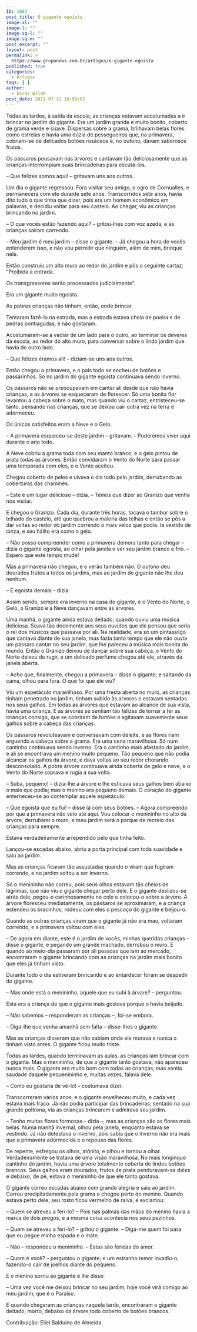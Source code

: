 ```yaml
---
ID: 1883
post_title: O gigante egoísta
image-xl: ""
image-l: ""
image-sq-l: ""
image-sq-m: ""
post_excerpt: ""
layout: post
permalink: >
  https://www.gruponews.com.br/artigos/o-gigante-egoista
published: true
categories:
  - Artigos
tags: [ ]
author:
  - Oscar Wilde
post_date: 2011-07-12 18:59:02
---
```

Todas as tardes, à saída da escola, as crianças estavam acostumadas a ir brincar no jardim do gigante. Era um jardim grande e muito bonito, coberto de grama verde e suave. Dispersas sobre a grama, brilhavam belas flores como estrelas e havia uma dúzia de pessegueiros que, na primavera, cobriam-se de delicados botões rosáceos e, no outono, davam saborosos frutos.

Os pássaros pousavam nas árvores e cantavam tão deliciosamente que as crianças interrompiam suas brincadeiras para escutá-los.

– Que felizes somos aqui! – gritavam uns aos outros.

Um dia o gigante regressou. Fora visitar seu amigo, o ogro de Cornualles, e permanecera com ele durante sete anos. Transcorridos sete anos, havia dito tudo o que tinha que dizer, pois era um homem econômico em palavras, e decidiu voltar para seu castelo. Ao chegar, viu as crianças brincando no jardim.

– O que vocês estão fazendo aqui? – gritou-lhes com voz azeda, e as crianças saíram correndo.

– Meu jardim é meu jardim – disse o gigante. – Já chegou a hora de vocês entenderem isso, e não vou permitir que ninguém, além de mim, brinque nele.

Então construiu um alto muro ao redor do jardim e pôs o seguinte cartaz: “Proibida a entrada.

Os transgressores serão processados judicialmente”.

Era um gigante muito egoísta.

As pobres crianças não tinham, então, onde brincar.

Tentaram fazê-lo na estrada, mas a estrada estava cheia de poeira e de pedras pontiagudas, e não gostaram.

Acostumaram-se a vadiar de um lado para o outro, ao terminar os deveres da escola, ao redor do alto muro, para conversar sobre o lindo jardim que havia do outro lado.

– Que felizes éramos ali! – diziam-se uns aos outros.

Então chegou a primavera, e o país todo se encheu de botões e passarinhos. Só no jardim do gigante egoísta continuava sendo inverno.

Os pássaros não se preocupavam em cantar ali desde que não havia crianças, e as árvores se esqueceram de florescer. Só uma bonita flor levantou a cabeça sobre o mato, mas quando viu o cartaz, entristeceu-se tanto, pensando nas crianças, que se deixou cair outra vez na terra e adormeceu.

Os únicos satisfeitos eram a Neve e o Gelo.

– A primavera esqueceu-se deste jardim – gritavam. – Poderemos viver aqui durante o ano todo.

A Neve cobriu a grama toda com seu manto branco, e o gelo pintou de prata todas as árvores. Então convidaram o Vento do Norte para passar uma temporada com eles, e o Vento aceitou.

Chegou coberto de peles e uivava o dia todo pelo jardim, derrubando as coberturas das chaminés.

– Este é um lugar delicioso – dizia. – Temos que dizer ao Granizo que venha nos visitar.

E chegou o Granizo. Cada dia, durante três horas, tocava o tambor sobre o telhado do castelo, até que quebrou a maioria das telhas e então se pôs a dar voltas ao redor do jardim correndo o mais veloz que podia. Ia vestido de cinza, e seu hálito era como o gelo.

– Não posso compreender como a primavera demora tanto para chegar – dizia o gigante egoísta, ao olhar pela janela e ver seu jardim branco e frio. – Espero que este tempo mude!

Mas a primavera não chegou, e o verão também não. O outono deu dourados frutos a todos os jardins, mas ao jardim do gigante não lhe deu nenhum.

– É egoísta demais – dizia.

Assim sendo, sempre era inverno na casa do gigante, e o Vento do Norte, o Gelo, o Granizo e a Neve dançavam entre as árvores.

Uma manhã, o gigante ainda estava deitado, quando ouviu uma música deliciosa. Soava tão docemente aos seus ouvidos que ele pensou que seria o rei dos músicos que passava por ali. Na realidade, era só um pintassilgo que cantava diante de sua janela, mas fazia tanto tempo que ele não ouvia um pássaro cantar no seu jardim, que lhe pareceu a música mais bonita do mundo. Então o Granizo deixou de dançar sobre sua cabeça, o Vento do Norte deixou de rugir, e um delicado perfume chegou até ele, através da janela aberta.

– Acho que, finalmente, chegou a primavera – disse o gigante; e saltando da cama, olhou para fora. O que foi que ele viu?

Viu um espetáculo maravilhoso. Por uma fresta aberta no muro, as crianças tinham penetrado no jardim, tinham subido às arvores e estavam sentadas nos seus galhos. Em todas as árvores que estavam ao alcance de sua vista, havia uma criança. E as árvores se sentiam tão felizes de tornar a ter as crianças consigo, que se cobriram de botões e agitavam suavemente seus galhos sobre a cabeça das crianças.

Os pássaros revoluteavam e conversavam com deleite, e as flores riam erguendo a cabeça sobre a grama. Era uma cena maravilhosa. Só num cantinho continuava sendo inverno. Era o cantinho mais afastado do jardim, e ali se encontrava um menino muito pequeno. Tão pequeno que não podia alcançar os galhos da árvore, e dava voltas ao seu redor chorando desconsolado. A pobre árvore continuava ainda coberta de gelo e neve, e o Vento do Norte soprava e rugia a sua volta.

– Suba, pequeno! – dizia-lhe a árvore e lhe esticava seus galhos bem abaixo o mais que podia; mas o menino era pequeno demais. O coração do gigante enterneceu-se ao contemplar aquele espetáculo.

– Que egoísta que eu fui! – disse lá com seus botões. – Agora compreendo por que a primavera não veio até aqui. Vou colocar o menininho no alto da árvore, derrubarei o muro, e meu jardim será o parque de recreio das crianças para sempre.

Estava verdadeiramente arrependido pelo que tinha feito.

Lançou-se escadas abaixo, abriu a porta principal com toda suavidade e saiu ao jardim.

Mas as crianças ficaram tão assustadas quando o viram que fugiram correndo, e no jardim voltou a ser inverno.

Só o menininho não correu, pois seus olhos estavam tão cheios de lágrimas, que não viu o gigante chegar perto dele. E o gigante deslizou-se atrás dele, pegou-o carinhosamente no colo e colocou-o sobre a árvore. A árvore floresceu imediatamente, os pássaros se aproximaram, e a criança estendeu os bracinhos, rodeou com eles o pescoço do gigante e beijou-o.

Quando as outras crianças viram que o gigante já não era mau, voltaram correndo, e a primavera voltou com eles.

– De agora em diante, este é o jardim de vocês, minhas queridas crianças – disse o gigante, e pegando um grande machado, derrubou o muro. E quando ao meio-dia passaram por ali pessoas que iam ao mercado, encontraram o gigante brincando com as crianças no jardim mais bonito que eles já tinham visto.

Durante todo o dia estiveram brincando e ao entardecer foram se despedir do gigante.

– Mas onde está o menininho, aquele que eu subi à árvore? – perguntou.

Esta era a criança de que o gigante mais gostava porque o havia beijado.

– Não sabemos – responderam as crianças –, foi-se embora.

– Diga-lhe que venha amanhã sem falta – disse-lhes o gigante.

Mas as crianças disseram que não sabiam onde ele morava e nunca o tinham visto antes. O gigante ficou muito triste.

Todas as tardes, quando terminavam as aulas, as crianças iam brincar com o gigante. Mas o menininho, de que o gigante tanto gostava, não apareceu nunca mais. O gigante era muito bom com todas as crianças, mas sentia saudade daquele pequenininho e, muitas vezes, falava dele.

– Como eu gostaria de vê-lo! – costumava dizer.

Transcorreram vários anos, e o gigante envelheceu muito, e cada vez estava mais fraco. Já não podia participar das brincadeiras; sentado na sua grande poltrona, via as crianças brincarem e admirava seu jardim.

– Tenho muitas flores formosas – dizia –, mas as crianças são as flores mais belas. Numa manhã invernal, olhou pela janela, enquanto estava se vestindo. Já não detestava o inverno, pois sabia que o inverno não era mais que a primavera adormecida e o repouso das flores.

De repente, esfregou os olhos, atônito, e olhou e tornou a olhar. Verdadeiramente se tratava de uma visão maravilhosa. No mais longínquo cantinho do jardim, havia uma árvore totalmente coberta de lindos botões brancos. Seus galhos eram dourados, frutos de prata penduravam-se deles e debaixo, de pé, estava o menininho de que ele tanto gostava.

O gigante correu escadas abaixo com grande alegria e saiu ao jardim. Correu precipitadamente pela grama e chegou perto do menino. Quando estava perto dele, seu rosto ficou vermelho de raiva, e exclamou:

– Quem se atreveu a feri-lo? – Pois nas palmas das mãos do menino havia a marca de dois pregos, e a mesma coisa acontecia nos seus pezinhos.

– Quem se atreveu a feri-lo? – gritou o gigante. – Diga-me quem foi para que eu pegue minha espada e o mate.

– Não – respondeu o menininho. – Estas são feridas do amor.

– Quem é você? – perguntou o gigante; e um estranho temor invadiu-o, fazendo-o cair de joelhos diante do pequeno.

E o menino sorriu ao gigante e lhe disse:

– Uma vez você me deixou brincar no seu jardim, hoje você virá comigo ao meu jardim, que é o Paraíso.

E quando chegaram as crianças naquela tarde, encontraram o gigante deitado, morto, debaixo da árvore,todo coberto de botões brancos.

Contribuição: Eliel Balduíno de Almeida